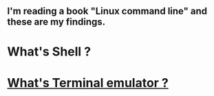 I'm reading a book "Linux command line" and these are my findings. 
---

# What's  Shell ?

# [What's Terminal emulator ?](/Linux_cmdlind/Terminal_emulator/README.md)
